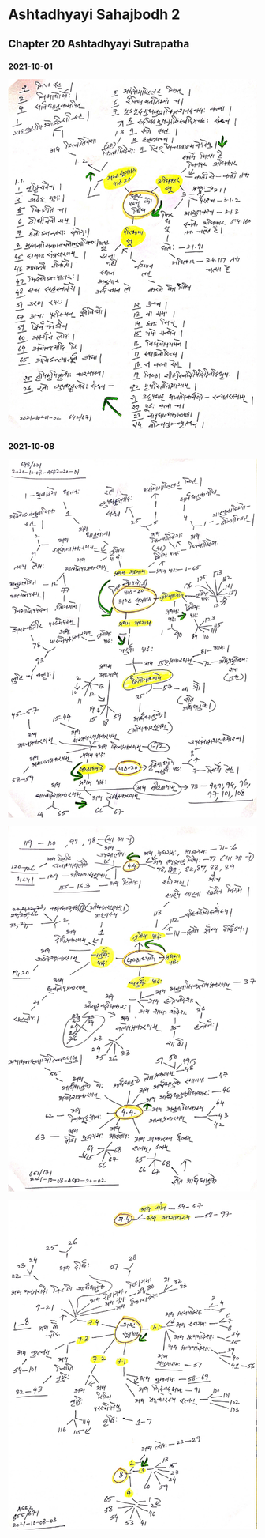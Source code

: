 # Ashtadhyayi Sahajbodh 2

## Chapter 20 Ashtadhyayi Sutrapatha

### 2021-10-01

![asb2-18-2021-10-01-2](asb2-18-2021-10-01-2.jpg)

### 2021-10-08

![asb2-20-2021-10-08-1](asb2-20-2021-10-08-1.jpg)

![asb2-20-2021-10-08-2](asb2-20-2021-10-08-2.jpg)

![asb2-20-2021-10-08-3](asb2-20-2021-10-08-3.jpg)

